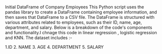 Initial DataFrame of Company Empioyees This Python script uses the pandas library to create a DataFrame containing employee information, and then saves that DataFrame to a CSV file. The DataFrame is structured with various attributes related to employees, such as their ID, name, age, department, and salary. Below is a breakdown of the code's components and functionality.I chnage this code in linear regression , logistic regression and KNN. The dataset includes :-

1.ID 2. NAME 3. AGE 4. DEPARTMENT 5. SALARY
